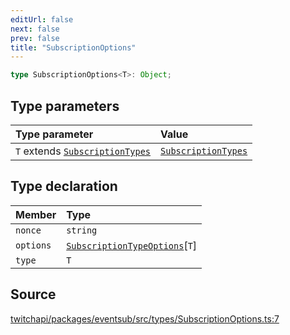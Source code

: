 ```yaml
---
editUrl: false
next: false
prev: false
title: "SubscriptionOptions"
---
```


```ts
type SubscriptionOptions<T>: Object;
```

## Type parameters

| Type parameter | Value |
| :------ | :------ |
| `T` extends [`SubscriptionTypes`](/api/eventsub/enumerations/subscriptiontypes/) | [`SubscriptionTypes`](/api/eventsub/enumerations/subscriptiontypes/) |

## Type declaration

| Member | Type |
| :------ | :------ |
| `nonce` | `string` |
| `options` | [`SubscriptionTypeOptions`](/api/eventsub/interfaces/subscriptiontypeoptions/)\[`T`\] |
| `type` | `T` |

## Source

[twitchapi/packages/eventsub/src/types/SubscriptionOptions.ts:7](https://github.com/pablornc/twitchapi//blob/8695acad106a836c1f0fc4c57a113f17adce41f0/packages/eventsub/src/types/SubscriptionOptions.ts#L7)
